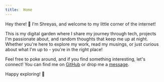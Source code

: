 ```yaml
---
title:  Home
---
```


Hey there! 👋 I'm Shreyas, and welcome to my little corner of the internet! 

This is my digital garden where I share my journey through tech, projects I'm passionate about, and random thoughts that keep me up at night. Whether you're here to explore my work, read my musings, or just curious about what I'm up to - you're in the right place!

Feel free to poke around, and if you find something interesting, let's connect! You can find me on [GitHub](https://github.com/shreyasnikte) or drop me a [message](https://www.linkedin.com/in/shreyasnikte/).

Happy exploring! 🌱

